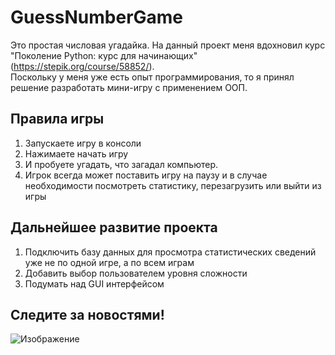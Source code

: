 # GuessNumberGame
Это простая числовая угадайка. На данный проект меня вдохновил курс "Поколение Python: курс для начинающих" (https://stepik.org/course/58852/). \
Поскольку у меня уже есть опыт программирования, то я принял решение разработать мини-игру с применением ООП. 
## Правила игры
1. Запускаете игру в консоли
2. Нажимаете начать игру
3. И пробуете угадать, что загадал компьютер.
4. Игрок всегда может поставить игру на паузу и в случае необходимости посмотреть статистику, перезагрузить или выйти из игры
## Дальнейшее развитие проекта
1. Подключить базу данных для просмотра статистических сведений уже не по одной игре, а по всем играм
2. Добавить выбор пользователем уровня сложности
3. Подумать над GUI интерфейсом
## Следите за новостями!
![Изображение](https://writercenter.ru/uploads/images/00/22/77/2019/09/02/b51b6e.png "Угадайка")
